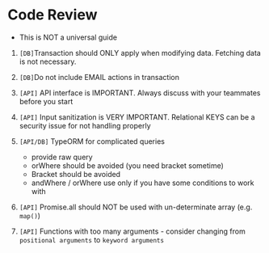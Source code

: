 # Code Review <!-- omit in toc -->

- This is NOT a universal guide

1. `[DB]`Transaction should ONLY apply when modifying data. Fetching data is not necessary.
2. `[DB]`Do not include EMAIL actions in transaction
3. `[API]` API interface is IMPORTANT. Always discuss with your teammates before you start
4. `[API]` Input sanitization is VERY IMPORTANT. Relational KEYS can be a security issue for not handling properly
5. `[API/DB]` TypeORM for complicated queries

   - provide raw query
   - orWhere should be avoided (you need bracket sometime)
   - Bracket should be avoided
   - andWhere / orWhere use only if you have some conditions to work with

6. `[API]` Promise.all should NOT be used with un-determinate array (e.g. `map()`)
7. `[API]` Functions with too many arguments - consider changing from `positional arguments` to `keyword arguments`
